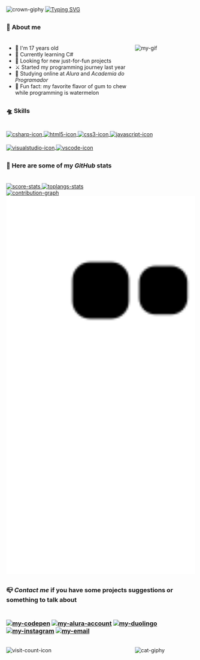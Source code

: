 <div id="header">
    <!-- Gif from "https://giphy.com/" -->
    <img alt="crown-giphy" width="65" src="https://media.giphy.com/media/srrh2v0IiCjNBSO88c/giphy.gif">
    <!-- I made it on https://readme-typing-svg.demolab.com/demo/ -->
    <a href="https://git.io/typing-svg"><img alt="Typing SVG" src="https://readme-typing-svg.demolab.com?font=Silkscreen&duration=3000&pause=1500&color=F3BD39&width=435&lines=Hi%2C+I'm+Paola+Oliveira;Welcome+to+my+GitHub+:%29;"></a>
</div>

##

<div id="aboutMe">
    <h3>🧸 <b>About me</b><br><br></h3>
  <!-- I made images on Pricrew "https://picrew.me/ja/image_maker/338224" and used Canva "https://www.canva.com/pt_br/criar/editor-de-gif/" to create a gif with the two images,
       after I send it to Discord and copied the image link -->
  <a href="#"><img alt="my-gif" align ="right" height ="160" width ="160" src="https://media.discordapp.net/attachments/1096481399994851330/1101383239588913174/gifGithub.gif"></a>
  <ul>
    <li> 🌸 I'm 17 years old                                                            </li>
    <li> 🌱 Currently learning C#                                                       </li>
    <li> 🔭 Looking for new just-for-fun projects                                       </li>
    <li> ⚔️ Started my programming journey last year                                    </li>
    <li> 📒 Studying online at <em>Alura</em> and <em>Academia do Programador</em>      </li>
    <li> 🍬 Fun fact: my favorite flavor of gum to chew while programming is watermelon </li>
  </ul>  
 </div>
 
 ##
 
 <div id="mySkills">  
    <h3>🛸 <b>Skills</b><br><br></h3>
  <a href="#" > 
    <!-- Images from "https://devicon.dev/" -->
    <img alt="csharp-icon" align="center" height="40" width="50" src="https://cdn.jsdelivr.net/gh/devicons/devicon/icons/csharp/csharp-original.svg">
    <img alt="html5-icon" align="center" height="40" width="50" src="https://cdn.jsdelivr.net/gh/devicons/devicon/icons/html5/html5-original.svg">
    <img alt="css3-icon" align="center" height="40" width="50" src="https://cdn.jsdelivr.net/gh/devicons/devicon/icons/css3/css3-original.svg">
    <img alt="javascript-icon" align="center" height="40" width="50" src="https://cdn.jsdelivr.net/gh/devicons/devicon/icons/javascript/javascript-original.svg"> 
    <br><br>
    <img alt="visualstudio-icon" align="center" height="40" width="50" src="https://cdn.jsdelivr.net/gh/devicons/devicon/icons/visualstudio/visualstudio-plain.svg">
    <img alt="vscode-icon" align="center" height="40" width="50" src="https://cdn.jsdelivr.net/gh/devicons/devicon/icons/vscode/vscode-original.svg">
  </a>
</div>  
 
##

<div id="myGithubStats">
    <h3>💫 <b>Here are some of my <em>GitHub</em> stats </b><br><br></h3>
  <a href="#">
    <!-- I got this cards in "https://github.com/anuraghazra/github-readme-stats" -->  
    <img alt="score-stats" height="150" src="https://github-readme-stats.vercel.app/api?username=apaolaoliveira&show_icons=true&hide_border=true&theme=dracula">
    <img alt="toplangs-stats" height="150" src="https://github-readme-stats.vercel.app/api/top-langs/?username=apaolaoliveira&layout=compact&hide_border=true&theme=dracula"> 
    <br>
    <!-- Made this graph at "https://ashutosh00710.github.io/github-readme-activity-graph/" -->
    <img alt="contribution-graph" height="300" width="750" src="https://github-readme-activity-graph.cyclic.app/graph?username=apaolaoliveira&bg_color=282a36&color=ff6e96&line=ff6e96&point=f3f3ed&area=true&hide_border=true">
    <br>
    <!-- To create this snake animation, you simply need to copy and paste the following link "https://github.com/yourgithubusername/yourgithubusername/blob/output/github-contribution-grid-snake.svg" into your readme file, 
       replace "yourgithubusername" with your actual GitHub username, and create an GitHub repository action using the contents of the "snake.yml" file, like the one found in this repository. -->
    <img alt="contribution-snake" width="762" src="https://github.com/apaolaoliveira/apaolaoliveira/blob/output/github-contribution-grid-snake.svg">
  </a>
</div>
  
##  
 
<div id="mySocialMedia">
    <h3>📪 <b><em>Contact me</em> if you have some projects suggestions or something to talk about</b><br><br><h3>
  <!-- Images from "https://dev.to/envoy_/150-badges-for-github-pnk" -->
  <a href="https://codepen.io/apaolaoliveira" target="_blank"><img alt="my-codepen" src="https://img.shields.io/badge/Codepen-000000?style=for-the-badge&logo=codepen&logoColor=white"></a>
  <a href="https://cursos.alura.com.br/user/apaolaoliveira" target="_blank"><img height="29" alt="my-alura-account" src="https://media.discordapp.net/attachments/1096481399994851330/1102482959593906246/alurabadge.png" ></a> <!-- This image I made in Canva -->
  <a href="https://preview.duolingo.com/profile/apaolaoliveira" target="_blank"><img alt="my-duolingo" src="https://img.shields.io/badge/Duolingo-58CC02?style=for-the-badge&logo=Duolingo&logoColor=white"></a>
  <a href="https://www.instagram.com/apaolaoli/" target="_blank"><img alt="my-instagram" src="https://img.shields.io/badge/Instagram-E4405F?style=for-the-badge&logo=instagram&logoColor=white" ></a>
  <!-- I'll keep this here for the future.
      <a href="" target="_blank"><img alt="my-linkedin" src="https://img.shields.io/badge/LinkedIn-0077B5?style=for-the-badge&logo=linkedin&logoColor=white"></a> -->
  <a href="mailto:paolaoliveira.dev@gmail.com" target="_blank"><img alt="my-email" src="https://img.shields.io/badge/Gmail-D14836?style=for-the-badge&logo=gmail&logoColor=white" ></a>
</div>  
  
<div id="footer">
  <br>
  <!-- Gif from "https://giphy.com/" -->  
  <img alt="cat-giphy" align="right" height="160" width="160" src="https://media.giphy.com/media/TVzojOaWsHelM76kWi/giphy.gif">
  <!-- Made at "https://visitcount.itsvg.in" -->
  <img alt="visit-count-icon" src="https://visitcount.itsvg.in/api?id=apaolaoliveira&label=Profile%20Views&color=5&icon=7&pretty=true.svg">
</div>
